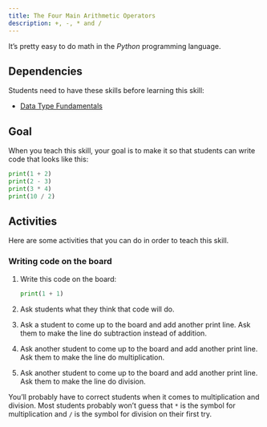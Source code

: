 ```yaml
---
title: The Four Main Arithmetic Operators
description: +, -, * and /
---
```


It’s pretty easy to do math in the _Python_ programming language.

## Dependencies

Students need to have these skills before learning this skill:

- [Data Type Fundamentals](data-types)

## Goal

When you teach this skill, your goal is to make it so that students can write code that looks like this:

```python
print(1 + 2)
print(2 - 3)
print(3 * 4)
print(10 / 2)
```

## Activities

Here are some activities that you can do in order to teach this skill.

### Writing code on the board

1. Write this code on the board:

    ```python
    print(1 + 1)
    ```

2. Ask students what they think that code will do.

3. Ask a student to come up to the board and add another print line. Ask them to make the line do subtraction instead of addition.

4. Ask another student to come up to the board and add another print line. Ask them to make the line do multiplication.

5. Ask another student to come up to the board and add another print line. Ask them to make the line do division.

You’ll probably have to correct students when it comes to multiplication and division. Most students probably won’t guess that `*` is the symbol for multiplication and `/` is the symbol for division on their first try.

